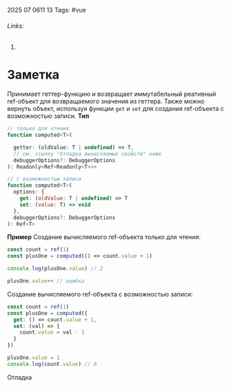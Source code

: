 2025 07 0611 13
Tags: #vue
###### Links: 
1) 
# Заметка
Принимает геттер-функцию и возвращает иммутабельный реативный ref-объект для возвращаемого значения из геттера. Также можно вернуть объект, используя функции `get` и `set` для создания ref-объекта с возможностью записи.
**Тип**
```js
// только для чтения
function computed<T>(

  getter: (oldValue: T | undefined) => T,
  // см. ссылку "Отладка вычисляемых свойств" ниже
  debuggerOptions?: DebuggerOptions
): Readonly<Ref<Readonly<T>>>

// с возможностью записи
function computed<T>(
  options: {
    get: (oldValue: T | undefined) => T
    set: (value: T) => void
  },
  debuggerOptions?: DebuggerOptions
): Ref<T>
```
**Пример**
Создание вычисляемого ref-объекта только для чтения:
```js
const count = ref(1)
const plusOne = computed(() => count.value + 1)

console.log(plusOne.value) // 2

plusOne.value++ // ошибка
```
Создание вычисляемого ref-объекта с возможностью записи:
```js
const count = ref(1)
const plusOne = computed({
  get: () => count.value + 1,
  set: (val) => {
    count.value = val - 1
  }
})

plusOne.value = 1
console.log(count.value) // 0
```
Отладка